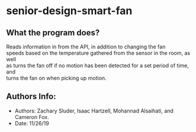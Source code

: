 # senior-design-smart-fan

## What the program does?
Reads information in from the API, in addition to changing the fan\
speeds based on the temperature gathered from the sensor in the room, as well\
as turns the fan off if no motion has been detected for a set period of time, and\
turns the fan on when picking up motion.

## Authors Info:
- Authors: Zachary Sluder, Isaac Hartzell, Mohannad Alsaihati, and Cameron Fox.
- Date: 11/26/19
  
